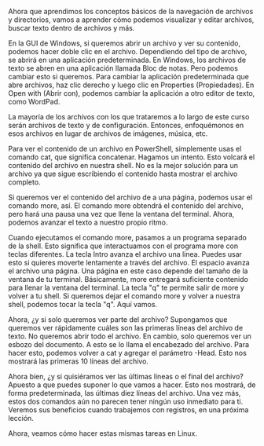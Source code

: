 Ahora que aprendimos los conceptos básicos de la navegación de archivos y directorios, vamos a aprender cómo podemos visualizar y editar archivos, buscar texto dentro de archivos y más.

En la GUI de Windows, si queremos abrir un archivo y ver su contenido, podemos hacer doble clic en el archivo. Dependiendo del tipo de archivo, se abrirá en una aplicación predeterminada. En Windows, los archivos de texto se abren en una aplicación llamada Bloc de notas. Pero podemos cambiar esto si queremos. Para cambiar la aplicación predeterminada que abre archivos, haz clic derecho y luego clic en Properties (Propiedades). En Open with (Abrir con), podemos cambiar la aplicación a otro editor de texto, como WordPad.

La mayoría de los archivos con los que trataremos a lo largo de este curso serán archivos de texto y de configuración. Entonces, enfoquémonos en esos archivos en lugar de archivos de imágenes, música, etc.

Para ver el contenido de un archivo en PowerShell, simplemente usas el comando cat, que significa concatenar. Hagamos un intento. Esto volcará el contenido del archivo en nuestra shell. No es la mejor solución para un archivo ya que sigue escribiendo el contenido hasta mostrar el archivo completo.

Si queremos ver el contenido del archivo de a una página, podemos usar el comando more, así. El comando more obtendrá el contenido del archivo, pero hará una pausa una vez que llene la ventana del terminal. Ahora, podemos avanzar el texto a nuestro propio ritmo.

Cuando ejecutamos el comando more, pasamos a un programa separado de la shell. Esto significa que interactuamos con el programa more con teclas diferentes. La tecla Intro avanza el archivo una línea. Puedes usar esto si quieres moverte lentamente a través del archivo. El espacio avanza el archivo una página. Una página en este caso depende del tamaño de la ventana de tu terminal. Básicamente, more entregará suficiente contenido para llenar la ventana del terminal. La tecla "q" te permite salir de more y volver a tu shell. Si queremos dejar el comando more y volver a nuestra shell, podemos tocar la tecla "q". Aquí vamos.

Ahora, ¿y si solo queremos ver parte del archivo? Supongamos que queremos ver rápidamente cuáles son las primeras líneas del archivo de texto. No queremos abrir todo el archivo. En cambio, solo queremos ver un esbozo del documento. A esto se lo llama el encabezado del archivo. Para hacer esto, podemos volver a cat y agregar el parámetro -Head. Esto nos mostrará las primeras 10 líneas del archivo.

Ahora bien, ¿y si quisiéramos ver las últimas líneas o el final del archivo? Apuesto a que puedes suponer lo que vamos a hacer. Esto nos mostrará, de forma predeterminada, las últimas diez líneas del archivo. Una vez más, estos dos comandos aún no parecen tener ningún uso inmediato para ti. Veremos sus beneficios cuando trabajemos con registros, en una próxima lección.

Ahora, veamos cómo hacer estas mismas tareas en Linux.
